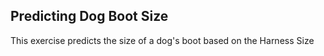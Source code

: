 ## Predicting Dog Boot Size

This exercise predicts the size of a dog's boot based on the Harness Size
